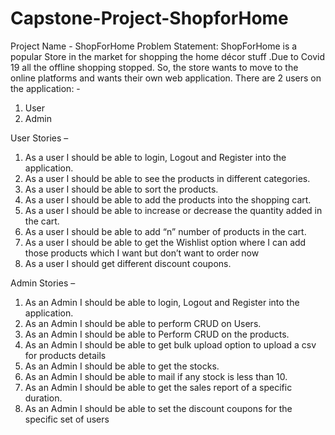 # Capstone-Project-ShopforHome

Project Name - ShopForHome
Problem Statement: ShopForHome is a popular Store in the market for shopping the home décor stuff .Due to Covid 19 all the offline shopping stopped. So, the store wants to move to the online platforms and wants their own web application.
There are 2 users on the application: -
1.	User
2.	Admin

User Stories –

1.	As a user I should be able to login, Logout and Register into the application.
2.	As a user I should be able to see the products in different categories.
3.	As a user I should be able to sort the products.
4.	As a user I should be able to add the products into the shopping cart.
5.	As a user I should be able to increase or decrease the quantity added in the cart.
6.	As a user I should be able to add “n” number of products in the cart.
7.	As a user I should be able to get the Wishlist option where I can add those products which I want but don’t want to order now
8.	As a user I should get different discount coupons.


Admin Stories –

1.	As an Admin I should be able to login, Logout and Register into the application.
2.	As an Admin I should be able to perform CRUD on Users.
3.	As an Admin I should be able to Perform CRUD on the products.
4.	As an Admin I should be able to get bulk upload option to upload a csv for products details
5.	As an Admin I should be able to get the stocks.
6.	As an Admin I should be able to mail if any stock is less than 10.
7.	As an Admin I should be able to get the sales report of a specific duration.
8.	As an Admin I should be able to set the discount coupons for the specific set of users
